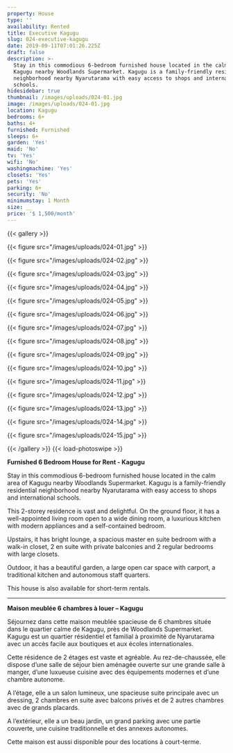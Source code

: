 ```yaml
---
property: House
type: ''
availability: Rented
title: Executive Kagugu
slug: 024-executive-kagugu
date: 2019-09-11T07:01:26.225Z
draft: false
description: >-
  Stay in this commodious 6-bedroom furnished house located in the calm area of
  Kagugu nearby Woodlands Supermarket. Kagugu is a family-friendly residential
  neighborhood nearby Nyarutarama with easy access to shops and international
  schools. 
hidesidebar: true
thumbnail: /images/uploads/024-01.jpg
image: /images/uploads/024-01.jpg
location: Kagugu
bedrooms: 6+
baths: 4+
furnished: Furnished
sleeps: 6+
garden: 'Yes'
maid: 'No'
tv: 'Yes'
wifi: 'No'
washingmachine: 'Yes'
closets: 'Yes'
pets: 'Yes'
parking: 6+
security: 'No'
minimumstay: 1 Month
size: __
price: '$ 1,500/month'
---
```

{{< gallery >}} 

{{< figure src="/images/uploads/024-01.jpg" >}} 

{{< figure src="/images/uploads/024-02.jpg" >}}

 {{< figure src="/images/uploads/024-03.jpg" >}} 

{{< figure src="/images/uploads/024-04.jpg" >}}

{{< figure src="/images/uploads/024-05.jpg" >}}

 {{< figure src="/images/uploads/024-06.jpg" >}}

 {{< figure src="/images/uploads/024-07.jpg" >}}

 {{< figure src="/images/uploads/024-08.jpg" >}}

{{< figure src="/images/uploads/024-09.jpg" >}} 

{{< figure src="/images/uploads/024-10.jpg" >}}

 {{< figure src="/images/uploads/024-11.jpg" >}} 

 {{< figure src="/images/uploads/024-12.jpg" >}} 

 {{< figure src="/images/uploads/024-13.jpg" >}} 

 {{< figure src="/images/uploads/024-14.jpg" >}} 

 {{< figure src="/images/uploads/024-15.jpg" >}} 

 {{< /gallery >}} {{< load-photoswipe >}}

**Furnished 6 Bedroom House for Rent - Kagugu**

Stay in this commodious 6-bedroom furnished house located in the calm area of Kagugu nearby Woodlands Supermarket. Kagugu is a family-friendly residential neighborhood nearby Nyarutarama with easy access to shops and international schools. 

This 2-storey residence is vast and delightful. On the ground floor, it has a well-appointed living room open to a wide dining room, a luxurious kitchen with modern appliances and a self-contained bedroom. 

Upstairs, it has bright lounge, a spacious master en suite bedroom with a walk-in closet, 2 en suite with private balconies and 2 regular bedrooms with large closets. 

Outdoor, it has a beautiful garden, a large open car space with carport, a traditional kitchen and autonomous staff quarters. 

This house is also available for short-term rentals.

- - -

**Maison meublée 6 chambres à louer – Kagugu**

Séjournez dans cette maison meublée spacieuse de 6 chambres située dans le quartier calme de Kagugu, près de Woodlands Supermarket. Kagugu est un quartier résidentiel et familial à proximité de Nyarutarama avec un accès facile aux boutiques et aux écoles internationales.

Cette résidence de 2 étages est vaste et agréable. Au rez-de-chaussée, elle dispose d’une salle de séjour bien aménagée ouverte sur une grande salle à manger, d’une luxueuse cuisine avec des équipements modernes et d’une chambre autonome.

A l’étage, elle a un salon lumineux, une spacieuse suite principale avec un dressing, 2 chambres en suite avec balcons privés et de 2 autres chambres avec de grands placards.

A l’extérieur, elle a un beau jardin, un grand parking avec une partie couverte, une cuisine traditionnelle et des annexes autonomes.

Cette maison est aussi disponible pour des locations à court-terme.
